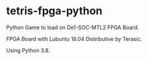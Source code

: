# tetris-fpga-python
Python Game to load on De1-SOC-MTL2 FPGA Board.

FPGA Board with Lubuntu 16.04 Distributive by Terasic.

Using Python 3.8.
